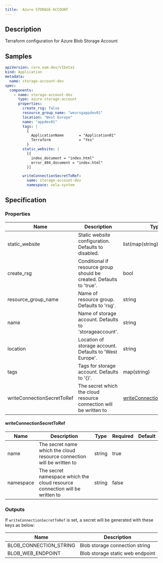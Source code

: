 ```yaml
---
title:  Azure STORAGE-ACCOUNT
---
```


## Description

Terraform configuration for Azure Blob Storage Account

## Samples

```yaml
apiVersion: core.oam.dev/v1beta1
kind: Application
metadata:
  name: storage-account-dev
spec:
  components:
    - name: storage-account-dev
      type: azure-storage-account
      properties:
        create_rsg: false
        resource_group_name: "weursgappdev01"
        location: "West Europe"
        name: "appdev01"
        tags: |
          {
            ApplicationName       = "Application01"
            Terraform             = "Yes"
          } 
        static_website: |
          [{
            index_document = "index.html"
            error_404_document = "index.html"
          }]

        writeConnectionSecretToRef:
          name: storage-account-dev
          namespace: vela-system
```

## Specification


### Properties

 Name | Description | Type | Required | Default 
 ------------ | ------------- | ------------- | ------------- | ------------- 
 static_website | Static website configuration. Defaults to disabled. | list(map(string)) | false |  
 create_rsg | Conditional if resource group should be created. Defaults to 'true'. | bool | false |  
 resource_group_name | Name of resource group. Defaults to 'rsg'. | string | false |  
 name | Name of storage account. Defaults to 'storageaccount'. | string | false |  
 location | Location of storage account. Defaults to 'West Europe'. | string | false |  
 tags | Tags for storage account. Defaults to '{}'. | map(string) | false |  
 writeConnectionSecretToRef | The secret which the cloud resource connection will be written to | [writeConnectionSecretToRef](#writeConnectionSecretToRef) | false |  


#### writeConnectionSecretToRef

 Name | Description | Type | Required | Default 
 ------------ | ------------- | ------------- | ------------- | ------------- 
 name | The secret name which the cloud resource connection will be written to | string | true |  
 namespace | The secret namespace which the cloud resource connection will be written to | string | false |  


### Outputs

If `writeConnectionSecretToRef` is set, a secret will be generated with these keys as below:

 Name | Description 
 ------------ | ------------- 
 BLOB_CONNECTION_STRING | Blob storage connection string
 BLOB_WEB_ENDPOINT | Blob storage static web endpoint
